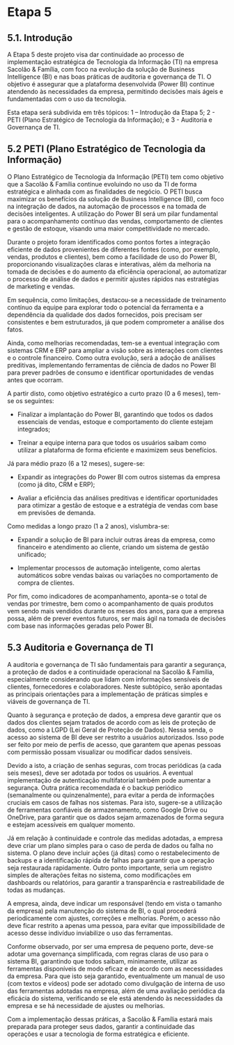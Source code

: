 # Etapa 5

## 5.1. Introdução
A Etapa 5 deste projeto visa dar continuidade ao processo de implementação estratégica de Tecnologia da Informação (TI) na empresa Sacolão & Família, com foco na evolução da solução de Business Intelligence (BI) e nas boas práticas de auditoria e governança de TI. O objetivo é assegurar que a plataforma desenvolvida (Power BI) continue atendendo às necessidades da empresa, permitindo decisões mais ágeis e fundamentadas com o uso da tecnologia. 

Esta etapa será subdivida em três tópicos: 1 – Introdução da Etapa 5; 2 - PETI (Plano Estratégico de Tecnologia da Informação); e 3 - Auditoria e Governança de TI. 

##  5.2 PETI (Plano Estratégico de Tecnologia da Informação)
O Plano Estratégico de Tecnologia da Informação (PETI) tem como objetivo que a Sacolão & Família continue evoluindo no uso da TI de forma estratégica e alinhada com as finalidades de negócio. O PETI busca maximizar os benefícios da solução de Business Intelligence (BI), com foco na integração de dados, na automação de processos e na tomada de decisões inteligentes. A utilização do Power BI será um pilar fundamental para o acompanhamento contínuo das vendas, comportamento de clientes e gestão de estoque, visando uma maior competitividade no mercado. 

Durante o projeto foram identificados como pontos fortes a integração eficiente de dados provenientes de diferentes fontes (como, por exemplo, vendas, produtos e clientes), bem como a facilidade de uso do Power BI, proporcionando visualizações claras e interativas, além da melhoria na tomada de decisões e do aumento da eficiência operacional, ao automatizar o processo de análise de dados e permitir ajustes rápidos nas estratégias de marketing e vendas. 

Em sequência, como limitações, destacou-se a necessidade de treinamento contínuo da equipe para explorar todo o potencial da ferramenta e a dependência da qualidade dos dados fornecidos, pois precisam ser consistentes e bem estruturados, já que podem comprometer a análise dos fatos. 

Ainda, como melhorias recomendadas, tem-se a eventual integração com sistemas CRM e ERP para ampliar a visão sobre as interações com clientes e o controle financeiro. Como outra evolução, será a adoção de análises preditivas, implementando ferramentas de ciência de dados no Power BI para prever padrões de consumo e identificar oportunidades de vendas antes que ocorram. 

A partir disto, como objetivo estratégico a curto prazo (0 a 6 meses), tem-se os seguintes: 

* Finalizar a implantação do Power BI, garantindo que todos os dados essenciais de vendas, estoque e comportamento do cliente estejam integrados; 

* Treinar a equipe interna para que todos os usuários saibam como utilizar a plataforma de forma eficiente e maximizem seus benefícios. 

Já para médio prazo (6 a 12 meses), sugere-se: 

* Expandir as integrações do Power BI com outros sistemas da empresa (como já dito, CRM e ERP); 

* Avaliar a eficiência das análises preditivas e identificar oportunidades para otimizar a gestão de estoque e a estratégia de vendas com base em previsões de demanda. 

Como medidas a longo prazo (1 a 2 anos), vislumbra-se: 

* Expandir a solução de BI para incluir outras áreas da empresa, como financeiro e atendimento ao cliente, criando um sistema de gestão unificado; 

* Implementar processos de automação inteligente, como alertas automáticos sobre vendas baixas ou variações no comportamento de compra de clientes. 

Por fim, como indicadores de acompanhamento, aponta-se o total de vendas por trimestre, bem como o acompanhamento de quais produtos vem sendo mais vendidos durante os meses dos anos, para que a empresa possa, além de prever eventos futuros, ser mais ágil na tomada de decisões com base nas informações geradas pelo Power BI. 

## 5.3 Auditoria e Governança de TI
A auditoria e governança de TI são fundamentais para garantir a segurança, a proteção de dados e a continuidade operacional na Sacolão & Família, especialmente considerando que lidam com informações sensíveis de clientes, fornecedores e colaboradores. Neste subtópico, serão apontadas as principais orientações para a implementação de práticas simples e viáveis de governança de TI. 

Quanto à segurança e proteção de dados, a empresa deve garantir que os dados dos clientes sejam tratados de acordo com as leis de proteção de dados, como a LGPD (Lei Geral de Proteção de Dados). Nessa senda, o acesso ao sistema de BI deve ser restrito a usuários autorizados. Isso pode ser feito por meio de perfis de acesso, que garantem que apenas pessoas com permissão possam visualizar ou modificar dados sensíveis. 

Devido a isto, a criação de senhas seguras, com trocas periódicas (a cada seis meses), deve ser adotada por todos os usuários. A eventual implementação de autenticação multifatorial também pode aumentar a segurança. Outra prática recomendada é o backup periódico (semanalmente ou quinzenalmente), para evitar a perda de informações cruciais em casos de falhas nos sistemas. Para isto, sugere-se a utilização de ferramentas confiáveis de armazenamento, como Google Drive ou OneDrive, para garantir que os dados sejam armazenados de forma segura e estejam acessíveis em qualquer momento. 

Já em relação à continuidade e controle das medidas adotadas, a empresa deve criar um plano simples para o caso de perda de dados ou falha no sistema. O plano deve incluir ações (já ditas) como o restabelecimento de backups e a identificação rápida de falhas para garantir que a operação seja restaurada rapidamente. Outro ponto importante, seria um registro simples de alterações feitas no sistema, como modificações em dashboards ou relatórios, para garantir a transparência e rastreabilidade de todas as mudanças. 

A empresa, ainda, deve indicar um responsável (tendo em vista o tamanho da empresa) pela manutenção do sistema de BI, o qual procederá periodicamente com ajustes, correções e melhorias. Porém, o acesso não deve ficar restrito a apenas uma pessoa, para evitar que impossibilidade de acesso desse indivíduo inviabilize o uso das ferramentas. 

Conforme observado, por ser uma empresa de pequeno porte, deve-se adotar uma governança simplificada, com regras claras de uso para o sistema BI, garantindo que todos saibam, minimamente, utilizar as ferramentas disponíveis de modo eficaz e de acordo com as necessidades da empresa. Para que isto seja garantido, eventualmente um manual de uso (com textos e vídeos) pode ser adotado como divulgação de interna de uso das ferramentas adotadas na empresa, além de uma avaliação periódica da eficácia do sistema, verificando se ele está atendendo às necessidades da empresa e se há necessidade de ajustes ou melhorias. 

Com a implementação dessas práticas, a Sacolão & Família estará mais preparada para proteger seus dados, garantir a continuidade das operações e usar a tecnologia de forma estratégica e eficiente. 